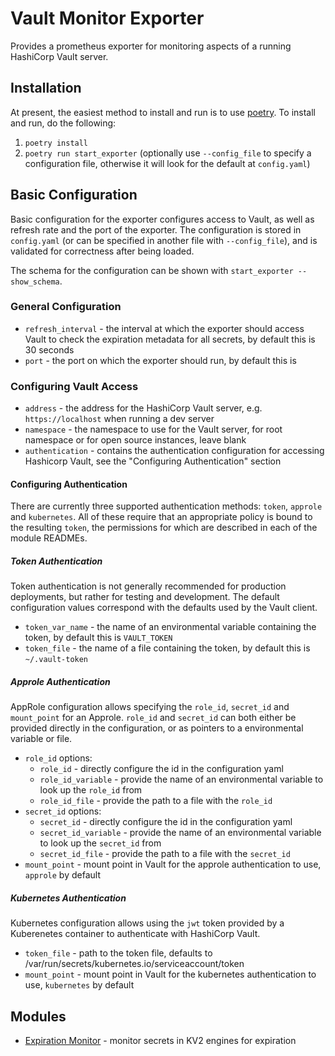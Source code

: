 # Vault Monitor Exporter

Provides a prometheus exporter for monitoring aspects of a running HashiCorp Vault server.

## Installation

At present, the easiest method to install and run is to use [poetry](https://python-poetry.org/).
To install and run, do the following:

1. `poetry install`
2. `poetry run start_exporter` (optionally use `--config_file` to specify a configuration file, otherwise it will look for the default at `config.yaml`)

## Basic Configuration

Basic configuration for the exporter configures access to Vault, as well as refresh rate and the port of the exporter.
The configuration is stored in `config.yaml` (or can be specified in another file with `--config_file`), and is validated for correctness after being loaded.

The schema for the configuration can be shown with `start_exporter --show_schema`.

### General Configuration

* `refresh_interval` - the interval at which the exporter should access Vault to check the expiration metadata for all secrets, by default this is 30 seconds
* `port` - the port on which the exporter should run, by default this is

### Configuring Vault Access

* `address` - the address for the HashiCorp Vault server, e.g. `https://localhost` when running a dev server
* `namespace` - the namespace to use for the Vault server, for root namespace or for open source instances, leave blank
* `authentication` - contains the authentication configuration for accessing Hashicorp Vault, see the "Configuring Authentication" section

#### Configuring Authentication

There are currently three supported authentication methods: `token`, `approle` and `kubernetes`.
All of these require that an appropriate policy is bound to the resulting `token`, the permissions for which are described in each of the module READMEs.

##### Token Authentication

Token authentication is not generally recommended for production deployments, but rather for testing and development.
The default configuration values correspond with the defaults used by the Vault client.

* `token_var_name` - the name of an environmental variable containing the token, by default this is `VAULT_TOKEN`
* `token_file` - the name of a file containing the token, by default this is `~/.vault-token`

##### Approle Authentication

AppRole configuration allows specifying the `role_id`, `secret_id` and `mount_point` for an Approle. `role_id` and `secret_id` can both either be provided directly in the configuration, or as pointers to a environmental variable or file.

* `role_id` options:
  * `role_id` - directly configure the id in the configuration yaml
  * `role_id_variable` - provide the name of an environmental variable to look up the `role_id` from
  * `role_id_file` - provide the path to a file with the `role_id`
* `secret_id` options:
  * `secret_id` -  directly configure the id in the configuration yaml
  * `secret_id_variable` - provide the name of an environmental variable to look up the `secret_id` from
  * `secret_id_file` - provide the path to a file with the `secret_id`
* `mount_point` - mount point in Vault for the approle authentication to use, `approle` by default

##### Kubernetes Authentication

Kubernetes configuration allows using the `jwt` token provided by a Kuberenetes container to authenticate with HashiCorp Vault.

* `token_file` - path to the token file, defaults to /var/run/secrets/kubernetes.io/serviceaccount/token
* `mount_point` - mount point in Vault for the kubernetes authentication to use, `kubernetes` by default

## Modules

* [Expiration Monitor](vault_monitor/expiration_monitor/README.md) - monitor secrets in KV2 engines for expiration
